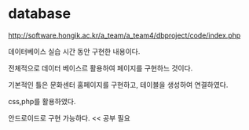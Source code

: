 # database 

http://software.hongik.ac.kr/a_team/a_team4/dbproject/code/index.php

데이터베이스 실습 시간 동안 구현한 내용이다.

전체적으로 데이터 베이스르 활용하여 페이지를 구현하느 것이다.

기본적인 틀은 문화센터 홈페이지를 구현하고, 테이블을 생성하여 연결하였다.

css,php를 활용하였다.

안드로이드로 구현 가능하다. << 공부 필요
